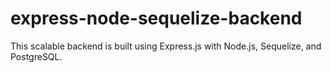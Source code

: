 ﻿# express-node-sequelize-backend

This scalable backend is built using Express.js with Node.js, Sequelize, and PostgreSQL. 

